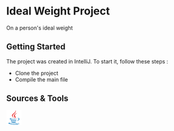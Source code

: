 # Ideal Weight Project

On a person's ideal weight

## Getting Started

The project was created in IntelliJ. To start it, follow these steps :

- Clone the project
- Compile the main file

## Sources & Tools

<a href="https://www.java.com" target="_blank" rel="noreferrer"> <img src="https://raw.githubusercontent.com/devicons/devicon/master/icons/java/java-original.svg" alt="java" width="40" height="40"/> </a>
